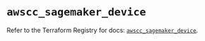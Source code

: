 # `awscc_sagemaker_device`

Refer to the Terraform Registry for docs: [`awscc_sagemaker_device`](https://registry.terraform.io/providers/hashicorp/awscc/0.70.0/docs/resources/sagemaker_device).
